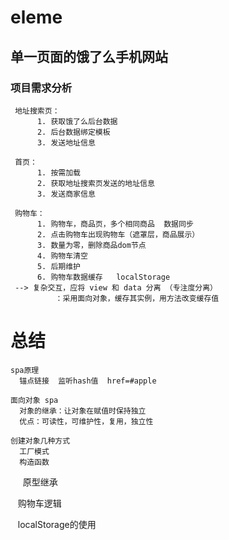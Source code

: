 # eleme
## 单一页面的饿了么手机网站

### 项目需求分析

     地址搜索页：
          1. 获取饿了么后台数据
          2. 后台数据绑定模板
          3. 发送地址信息
          
     首页：
          1. 按需加载
          2. 获取地址搜索页发送的地址信息
          3. 发送商家信息
              
     购物车：
          1. 购物车，商品页，多个相同商品  数据同步
          2. 点击购物车出现购物车（遮罩层，商品展示）
          3. 数量为零，删除商品dom节点
          4. 购物车清空
          5. 后期维护
          6. 购物车数据缓存   localStorage
     --> 复杂交互，应将 view 和 data 分离 （专注度分离）
              ：采用面向对象，缓存其实例，用方法改变缓存值
           
           
# 总结
    spa原理
      锚点链接  监听hash值  href=#apple

    面向对象 spa
      对象的继承：让对象在赋值时保持独立
      优点：可读性，可维护性，复用，独立性
      
    创建对象几种方式
      工厂模式
      构造函数
      原型继承
      
    购物车逻辑
    
    localStorage的使用
